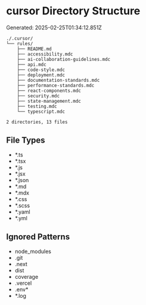 # cursor Directory Structure
Generated: 2025-02-25T01:34:12.851Z

```
./.cursor/
└── rules/
    ├── README.md
    ├── accessibility.mdc
    ├── ai-collaboration-guidelines.mdc
    ├── api.mdc
    ├── code-style.mdc
    ├── deployment.mdc
    ├── documentation-standards.mdc
    ├── performance-standards.mdc
    ├── react-components.mdc
    ├── security.mdc
    ├── state-management.mdc
    ├── testing.mdc
    └── typescript.mdc

2 directories, 13 files

```

## File Types
- *.ts
- *.tsx
- *.js
- *.jsx
- *.json
- *.md
- *.mdx
- *.css
- *.scss
- *.yaml
- *.yml

## Ignored Patterns
- node_modules
- .git
- .next
- dist
- coverage
- .vercel
- .env*
- *.log
